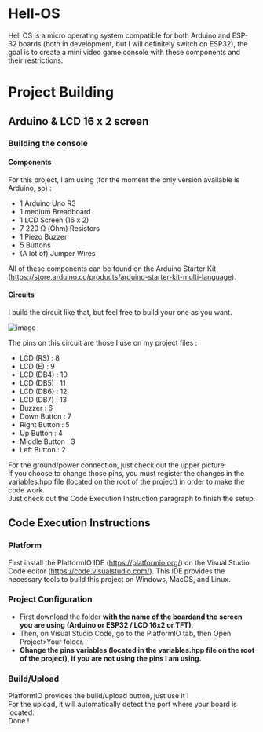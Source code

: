 # Hell-OS
Hell OS is a micro operating system compatible for both Arduino and ESP-32 boards (both in development, but I will definitely switch on ESP32), the goal is to create a mini video game console with these components and their restrictions.

# Project Building

## Arduino & LCD 16 x 2 screen

### Building the console

#### Components

For this project, I am using (for the moment the only version available is Arduino, so) :  
 - 1 Arduino Uno R3
 - 1 medium Breadboard
 - 1 LCD Screen (16 x 2)
 - 7 220 Ω (Ohm) Resistors
 - 1 Piezo Buzzer
 - 5 Buttons
 - (A lot of) Jumper Wires

All of these components can be found on the Arduino Starter Kit (https://store.arduino.cc/products/arduino-starter-kit-multi-language).

#### Circuits

I build the circuit like that, but feel free to build your one as you want.

![image](https://github.com/Pangauwin/Light-OS/assets/65062595/1c021fc7-d869-4102-af49-6b6e5d422bc2)

The pins on this circuit are those I use on my project files : 
 - LCD (RS) : 8
 - LCD (E) : 9
 - LCD (DB4) : 10
 - LCD (DB5) : 11
 - LCD (DB6) : 12
 - LCD (DB7) : 13
 - Buzzer : 6
 - Down Button : 7
 - Right Button : 5
 - Up Button : 4
 - Middle Button : 3
 - Left Button : 2

For the ground/power connection, just check out the upper picture.  
If you choose to change those pins, you must register the changes in the variables.hpp file (located on the root of the project) in order to make the code work.  
Just check out the Code Execution Instruction paragraph to finish the setup.

## Code Execution Instructions

### Platform

First install the PlatformIO IDE (https://platformio.org/) on the Visual Studio Code editor (https://code.visualstudio.com/). This IDE provides the necessary tools to build this project on Windows, MacOS, and Linux.

### Project Configuration

 - First download the folder **with the name of the boardand the screen you are using (Arduino or ESP32 / LCD 16x2 or TFT)**.  
 - Then, on Visual Studio Code, go to the PlatformIO tab, then Open Project>Your folder.  
 - **Change the pins variables (located in the variables.hpp file on the root of the project), if you are not using the pins I am using.**

### Build/Upload

PlatformIO provides the build/upload button, just use it !  
For the upload, it will automatically detect the port where your board is located.  
Done !
